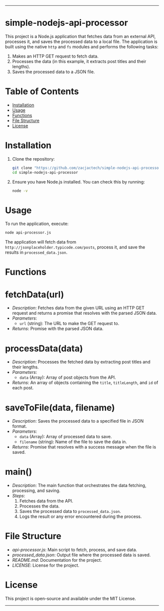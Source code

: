 

---

# simple-nodejs-api-processor

This project is a Node.js application that fetches data from an external API, processes it, and saves the processed data to a local file. The application is built using the native `http` and `fs` modules and performs the following tasks:

1. Makes an HTTP GET request to fetch data.
2. Processes the data (in this example, it extracts post titles and their lengths).
3. Saves the processed data to a JSON file.

# Table of Contents

- [Installation](#installation)
- [Usage](#usage)
- [Functions](#functions)
- [File Structure](#file-structure)
- [License](#license)

# Installation

1. Clone the repository:
   ```bash
   git clone "https://github.com/zacjactech/simple-nodejs-api-processor.git"
   cd simple-nodejs-api-processor
   ```

2. Ensure you have Node.js installed. You can check this by running:
   ```bash
   node -v
   ```

# Usage

To run the application, execute:

```bash
node api-processor.js
```

The application will fetch data from `http://jsonplaceholder.typicode.com/posts`, process it, and save the results in `processed_data.json`.

# Functions

# fetchData(url)

- *Description*: Fetches data from the given URL using an HTTP GET request and returns a promise that resolves with the parsed JSON data.
- *Parameters*:
  - `url` (string): The URL to make the GET request to.
- *Returns*: Promise with the parsed JSON data.

# processData(data)

- *Description*: Processes the fetched data by extracting post titles and their lengths.
- *Parameters*:
  - `data` (Array): Array of post objects from the API.
- *Returns*: An array of objects containing the `title`, `titleLength`, and `id` of each post.

# saveToFile(data, filename)

- *Description*: Saves the processed data to a specified file in JSON format.
- *Parameters*:
  - `data` (Array): Array of processed data to save.
  - `filename` (string): Name of the file to save the data in.
- *Returns*: Promise that resolves with a success message when the file is saved.

# main()

- *Description*: The main function that orchestrates the data fetching, processing, and saving.
- *Steps*:
  1. Fetches data from the API.
  2. Processes the data.
  3. Saves the processed data to `processed_data.json`.
  4. Logs the result or any error encountered during the process.

# File Structure

- *api-processor.js*: Main script to fetch, process, and save data.
- *processed_data.json*: Output file where the processed data is saved.
- *README.md*: Documentation for the project.
- *LICENSE*: License for the project.

# License

This project is open-source and available under the MIT License.

---
